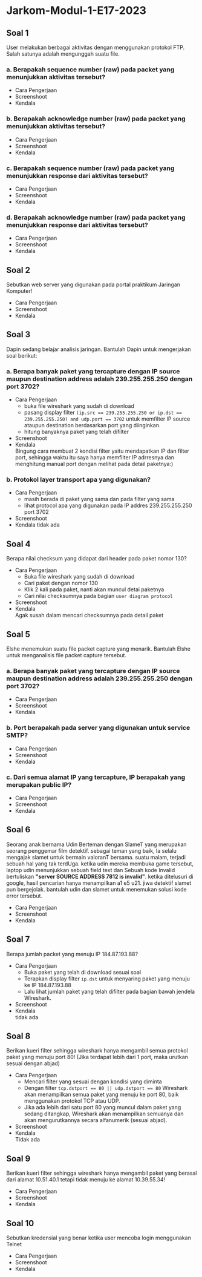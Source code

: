 # Jarkom-Modul-1-E17-2023

## Soal 1
User melakukan berbagai aktivitas dengan menggunakan protokol FTP. Salah satunya adalah mengunggah suatu file.
### a. Berapakah sequence number (raw) pada packet yang menunjukkan aktivitas tersebut?
- Cara Pengerjaan
- Screenshoot 
- Kendala

### b. Berapakah acknowledge number (raw) pada packet yang menunjukkan aktivitas tersebut?
- Cara Pengerjaan
- Screenshoot 
- Kendala

### c. Berapakah sequence number (raw) pada packet yang menunjukkan response dari aktivitas tersebut?
- Cara Pengerjaan
- Screenshoot 
- Kendala

### d. Berapakah acknowledge number (raw) pada packet yang menunjukkan response dari aktivitas tersebut?
- Cara Pengerjaan
- Screenshoot 
- Kendala


## Soal 2
Sebutkan web server yang digunakan pada portal praktikum Jaringan Komputer!
- Cara Pengerjaan
- Screenshoot 
- Kendala


## Soal 3
Dapin sedang belajar analisis jaringan. Bantulah Dapin untuk mengerjakan soal berikut:
### a. Berapa banyak paket yang tercapture dengan IP source maupun destination address adalah 239.255.255.250 dengan port 3702?
- Cara Pengerjaan
    - buka file wireshark yang sudah di download
    - pasang display filter ```(ip.src == 239.255.255.250 or ip.dst == 239.255.255.250) and udp.port == 3702``` untuk memfilter IP source ataupun destination berdasarkan port yang diinginkan.
    - hitung banyaknya paket yang telah difilter
- Screenshoot 
- Kendala
  </br>Bingung cara membuat 2 kondisi filter yaitu mendapatkan IP dan filter port, sehingga waktu itu saya hanya memfilter IP adrresnya dan menghitung manual port dengan melihat pada detail paketnya:)

### b. Protokol layer transport apa yang digunakan?
- Cara Pengerjaan
  - masih berada di paket yang sama dan pada filter yang sama
  - lihat protocol apa yang digunakan pada IP addres 239.255.255.250 port 3702
- Screenshoot 
- Kendala
  </b>tidak ada


## Soal 4
Berapa nilai checksum yang didapat dari header pada paket nomor 130?
- Cara Pengerjaan
  - Buka file wireshark yang sudah di download
  - Cari paket dengan nomor 130
  - Klik 2 kali pada paket, nanti akan muncul detai paketnya
  - Cari nilai  checksumnya pada bagian ```user diagram protocol```
- Screenshoot 
- Kendala
  </br>Agak susah dalam mencari checksumnya pada detail paket


## Soal 5
Elshe menemukan suatu file packet capture yang menarik. Bantulah Elshe untuk menganalisis file packet capture tersebut.
### a. Berapa banyak paket yang tercapture dengan IP source maupun destination address adalah 239.255.255.250 dengan port 3702?
- Cara Pengerjaan
- Screenshoot 
- Kendala

### b. Port berapakah pada server yang digunakan untuk service SMTP?
- Cara Pengerjaan
- Screenshoot 
- Kendala

### c. Dari semua alamat IP yang tercapture, IP berapakah yang merupakan public IP?
- Cara Pengerjaan
- Screenshoot 
- Kendala



## Soal 6
Seorang anak bernama Udin Berteman dengan SlameT yang merupakan seorang penggemar film detektif. sebagai teman yang baik, Ia selalu mengajak slamet untuk bermain valoranT bersama. suatu malam, terjadi sebuah hal yang tak terdUga. ketika udin mereka membuka game tersebut, laptop udin menunjukkan sebuah field text dan Sebuah kode Invalid bertuliskan **"server SOURCE ADDRESS 7812 is invalid"**. ketika ditelusuri di google, hasil pencarian hanya menampilkan a1 e5 u21. jiwa detektif slamet pun bergejolak. bantulah udin dan slamet untuk menemukan solusi kode error tersebut.
- Cara Pengerjaan
- Screenshoot 
- Kendala


## Soal 7
Berapa jumlah packet yang menuju IP 184.87.193.88?
- Cara Pengerjaan
  - Buka paket yang telah di download sesuai soal
  - Terapkan display filter ```ip.dst``` untuk menyaring paket yang menuju ke IP 184.87.193.88 
  - Lalu lihat jumlah paket yang telah difilter pada bagian bawah jendela Wireshark.
- Screenshoot 
- Kendala
  </br>tidak ada

## Soal 8
Berikan kueri filter sehingga wireshark hanya mengambil semua protokol paket yang menuju port 80! (Jika terdapat lebih dari 1 port, maka urutkan sesuai dengan abjad)
- Cara Pengerjaan
  - Mencari filter yang sesuai dengan kondisi yang diminta
  - Dengan filter ```tcp.dstport == 80 || udp.dstport == 80``` Wireshark akan menampilkan semua paket yang menuju ke port 80, baik menggunakan protokol TCP atau UDP.
  - Jika ada lebih dari satu port 80 yang muncul dalam paket yang sedang ditangkap, Wireshark akan menampilkan semuanya dan akan mengurutkannya secara alfanumerik (sesuai abjad).
- Screenshoot 
- Kendala
  </br>Tidak ada


## Soal 9
Berikan kueri filter sehingga wireshark hanya mengambil paket yang berasal dari alamat 10.51.40.1 tetapi tidak menuju ke alamat 10.39.55.34!
- Cara Pengerjaan
- Screenshoot 
- Kendala


## Soal 10
Sebutkan kredensial yang benar ketika user mencoba login menggunakan Telnet
- Cara Pengerjaan
- Screenshoot 
- Kendala
